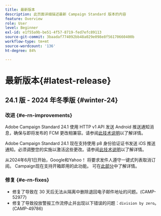 ```yaml
---
title: 最新版本
description: 此页面详细描述最新 Campaign Standard 版本的内容
feature: Overview
role: User
level: Beginner
exl-id: e1f55a9b-be51-4f57-8719-fed7efc89113
source-git-commit: 3baadaf774092bb48a029e098e8f56170660400b
workflow-type: tm+mt
source-wordcount: '136'
ht-degree: 84%

---
```



# 最新版本{#latest-release}

<!--
![Control Panel](assets/do-not-localize/cp-icon.png) **New Control Panel release**. [Learn more](https://experienceleague.adobe.com/docs/control-panel/using/release-notes.html){target="_blank"}.-->

## 24.1 版 - 2024 年冬季版 {#winter-24}

### 改进 {#e-rn-improvements}

Adobe Campaign Standard 24.1 使用 HTTP v1 API 发送 Android 推送通知消息，确保与即将发布的 FCM 更改相兼容。请参阅[此技术说明](../../administration/using/push-technote.md)以了解详情。

Adobe Campaign Standard 24.1 现在支持使用 p8 身份验证证书发送 iOS 推送通知。必须调整您的实施以激活这些更改。请参阅[此技术说明](../../administration/using/push-technote.md)以了解详情。

从2024年6月1日开始，Google和Yahoo！ 将要求发件人遵守一键式列表取消订阅。 Campaign现在支持开箱即用的此功能。 可在[此部分](../../administration/using/configuring-email-channel.md#email-channel-parameters)中了解详情。


### 修复 {#e-rn-fixes}

* 修复了导致在 30 天后无法从隔离中删除退回电子邮件地址的问题。(CAMP-52977)
* 修复了导致投放警报工作流停止并出现以下错误的问题：`division by zero`。(CAMP-49786)

